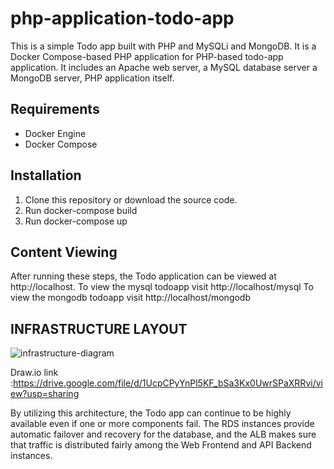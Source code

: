 # php-application-todo-app

This is a simple Todo app built with PHP and MySQLi and MongoDB. It is a Docker Compose-based PHP application for PHP-based todo-app application. It includes an Apache web server, a MySQL database server a MongoDB server, PHP application itself.

## Requirements

- Docker Engine
- Docker Compose

## Installation

1. Clone this repository or download the source code.
2. Run docker-compose build
3. Run docker-compose up


## Content Viewing
After running these steps, the Todo application can be viewed at http://localhost.
To view the mysql todoapp visit http://localhost/mysql
To view the mongodb todoapp visit http://localhost/mongodb






## INFRASTRUCTURE LAYOUT
    

![infrastructure-diagram](https://user-images.githubusercontent.com/95984978/230228227-a15d5660-dcb6-4dc9-92ce-865853c868fd.png)


Draw.io link :https://drive.google.com/file/d/1UcpCPyYnPl5KF_bSa3Kx0UwrSPaXRRvi/view?usp=sharing

By utilizing this architecture, the Todo app can continue to be highly available even if one or more components fail. The RDS instances provide automatic failover and recovery for the database, and the ALB makes sure that traffic is distributed fairly among the Web Frontend and API Backend instances.

